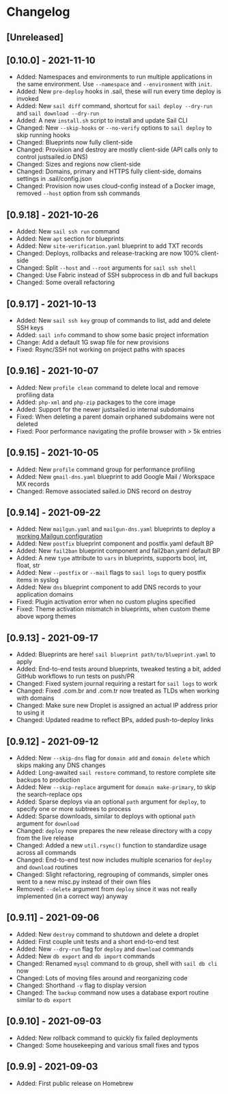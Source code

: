 # Changelog

## [Unreleased]

## [0.10.0] - 2021-11-10

* Added: Namespaces and environments to run multiple applications in the same environment. Use `--namespace` and `--environment` with `init`.
* Added: New `pre-deploy` hooks in .sail, these will run every time deploy is invoked
* Added: New `sail diff` command, shortcut for `sail deploy --dry-run` and `sail download --dry-run`
* Added: A new `install.sh` script to install and update Sail CLI
* Changed: New `--skip-hooks` or `--no-verify` options to `sail deploy` to skip running hooks
* Changed: Blueprints now fully client-side
* Changed: Provision and destroy are mostly client-side (API calls only to control justsailed.io DNS)
* Changed: Sizes and regions now client-side
* Changed: Domains, primary and HTTPS fully client-side, domains settings in .sail/config.json
* Changed: Provision now uses cloud-config instead of a Docker image, removed `--host` option from ssh commands

## [0.9.18] - 2021-10-26

* Added: New `sail ssh run` command
* Added: New `apt` section for blueprints
* Added: New `site-verification.yaml` blueprint to add TXT records
* Changed: Deploys, rollbacks and release-tracking are now 100% client-side
* Changed: Split `--host` and `--root` arguments for `sail ssh shell`
* Changed: Use Fabric instead of SSH subprocess in db and full backups
* Changed: Some overall refactoring

## [0.9.17] - 2021-10-13

* Added: New `sail ssh key` group of commands to list, add and delete SSH keys
* Added: `sail info` command to show some basic project information
* Change: Add a default 1G swap file for new provisions
* Fixed: Rsync/SSH not working on project paths with spaces

## [0.9.16] - 2021-10-07

* Added: New `profile clean` command to delete local and remove profiling data
* Added: `php-xml` and `php-zip` packages to the core image
* Added: Support for the newer justsailed.io internal subdomains
* Fixed: When deleting a parent domain orphaned subdomains were not deleted
* Fixed: Poor performance navigating the profile browser with > 5k entries

## [0.9.15] - 2021-10-05

* Added: New `profile` command group for performance profiling
* Added: New `gmail-dns.yaml` blueprint to add Google Mail / Workspace MX records
* Changed: Remove associated sailed.io DNS record on destroy

## [0.9.14] - 2021-09-22

* Added: New `mailgun.yaml` and `mailgun-dns.yaml` blueprints to deploy a [working Mailgun configuration](https://konstantin.blog/2021/mailgun-wordpress-sail-cli/)
* Added: New `postfix` blueprint component and postfix.yaml default BP
* Added: New `fail2ban` blueprint component and fail2ban.yaml default BP
* Added: A new `type` attribute to `vars` in blueprints, supports bool, int, float, str
* Added: New `--postfix` or `--mail` flags to `sail logs` to query postfix items in syslog
* Added: New `dns` blueprint component to add DNS records to your application domains
* Fixed: Plugin activation error when no custom plugins specified
* Fixed: Theme activation mismatch in blueprints, when custom theme above wporg themes

## [0.9.13] - 2021-09-17

* Added: Blueprints are here! `sail blueprint path/to/blueprint.yaml` to apply
* Added: End-to-end tests around blueprints, tweaked testing a bit, added GitHub workflows to run tests on push/PR
* Changed: Fixed system journal requiring a restart for `sail logs` to work
* Changed: Fixed .com.br and .com.tr now treated as TLDs when working with domains
* Changed: Make sure new Droplet is assigned an actual IP address prior to using it
* Changed: Updated readme to reflect BPs, added push-to-deploy links

## [0.9.12] - 2021-09-12

* Added: New `--skip-dns` flag for `domain add` and `domain delete` which skips making any DNS changes
* Added: Long-awaited `sail restore` command, to restore complete site backups to production
* Added: New `--skip-replace` argument for `domain make-primary`, to skip the search-replace ops
* Added: Sparse deploys via an optional `path` argument for `deploy`, to specify one or more subtrees to process
* Added: Sparse downloads, similar to deploys with optional `path` argument for `download`
* Changed: `deploy` now prepares the new release directory with a copy from the live release
* Changed: Added a new `util.rsync()` function to standardize usage across all commands
* Changed: End-to-end test now includes multiple scenarios for `deploy` and `download` routines
* Changed: Slight refactoring, regrouping of commands, simpler ones went to a new misc.py instead of their own files
* Removed: `--delete` argument from `deploy` since it was not really implemented (in a correct way) anyway

## [0.9.11] - 2021-09-06

* Added: New `destroy` command to shutdown and delete a droplet
* Added: First couple unit tests and a short end-to-end test
* Added: New `--dry-run` flag for `deploy` and `download` commands
* Added: New `db export` and `db import` commands
* Changed: Renamed `mysql` command to `db` group, shell with `sail db cli` now
* Changed: Lots of moving files around and reorganizing code
* Changed: Shorthand `-v` flag to display version
* Changed: The `backup` command now uses a database export routine similar to `db export`

## [0.9.10] - 2021-09-03

* Added: New rollback command to quickly fix failed deployments
* Changed: Some housekeeping and various small fixes and typos

## [0.9.9] - 2021-09-03

* Added: First public release on Homebrew

